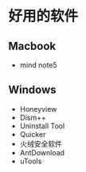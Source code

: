 # 好用的软件

## Macbook

- mind note5

## Windows

- Honeyview
- Dism++
- Uninstall Tool
- Quicker
- 火绒安全软件
- AntDownload
- uTools
